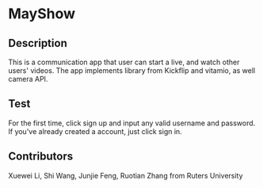 # MayShow
## Description
This is a communication app that user can start a live, and watch other users' videos. The app implements library from Kickflip and vitamio, as well camera API.

## Test
For the first time, click sign up and input any valid username and password. If you've already created a account, just click sign in. 

## Contributors
Xuewei Li, Shi Wang, Junjie Feng, Ruotian Zhang from Ruters University

